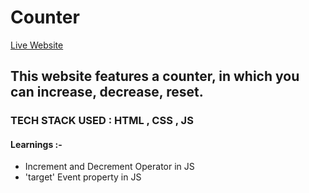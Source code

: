 # Counter

[Live Website]()

## This website features a counter, in which you can increase, decrease, reset. 

### TECH STACK USED : HTML , CSS , JS 

#### Learnings :- 
- Increment and Decrement Operator in JS
- 'target' Event property in JS